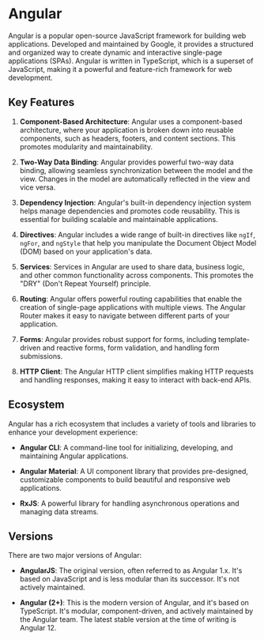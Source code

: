 # Angular

Angular is a popular open-source JavaScript framework for building web applications. Developed and maintained by Google, it provides a structured and organized way to create dynamic and interactive single-page applications (SPAs). Angular is written in TypeScript, which is a superset of JavaScript, making it a powerful and feature-rich framework for web development.



## Key Features



1. **Component-Based Architecture**: Angular uses a component-based architecture, where your application is broken down into reusable components, such as headers, footers, and content sections. This promotes modularity and maintainability.



2. **Two-Way Data Binding**: Angular provides powerful two-way data binding, allowing seamless synchronization between the model and the view. Changes in the model are automatically reflected in the view and vice versa.



3. **Dependency Injection**: Angular's built-in dependency injection system helps manage dependencies and promotes code reusability. This is essential for building scalable and maintainable applications.



4. **Directives**: Angular includes a wide range of built-in directives like `ngIf`, `ngFor`, and `ngStyle` that help you manipulate the Document Object Model (DOM) based on your application's data.



5. **Services**: Services in Angular are used to share data, business logic, and other common functionality across components. This promotes the "DRY" (Don't Repeat Yourself) principle.



6. **Routing**: Angular offers powerful routing capabilities that enable the creation of single-page applications with multiple views. The Angular Router makes it easy to navigate between different parts of your application.



7. **Forms**: Angular provides robust support for forms, including template-driven and reactive forms, form validation, and handling form submissions.



8. **HTTP Client**: The Angular HTTP client simplifies making HTTP requests and handling responses, making it easy to interact with back-end APIs.



## Ecosystem



Angular has a rich ecosystem that includes a variety of tools and libraries to enhance your development experience:



- **Angular CLI**: A command-line tool for initializing, developing, and maintaining Angular applications.



- **Angular Material**: A UI component library that provides pre-designed, customizable components to build beautiful and responsive web applications.



- **RxJS**: A powerful library for handling asynchronous operations and managing data streams.



## Versions



There are two major versions of Angular:



- **AngularJS**: The original version, often referred to as Angular 1.x. It's based on JavaScript and is less modular than its successor. It's not actively maintained.



- **Angular (2+)**: This is the modern version of Angular, and it's based on TypeScript. It's modular, component-driven, and actively maintained by the Angular team. The latest stable version at the time of writing is Angular 12.


